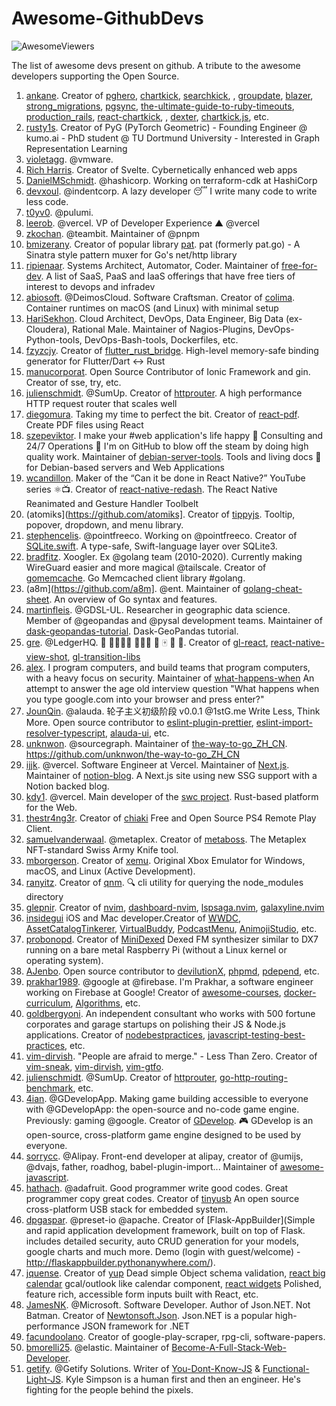 # Awesome-GithubDevs

![AwesomeViewers](https://visitor-badge.glitch.me/badge?page_id=sunilrai486.awesomegithubdevs&left_color=green&right_color=red)

The list of awesome devs present on github. A tribute to the awesome developers supporting the Open Source.


1. [ankane](https://github.com/ankane). Creator of [pghero](https://github.com/ankane/pghero), [chartkick](https://github.com/ankane/chartkick), [searchkick](https://github.com/ankane/searchkick), [](https://github.com/ankane/ahoy), [groupdate](https://github.com/ankane/groupdate), [blazer](https://github.com/ankane/blazer), [strong_migrations](https://github.com/ankane/strong_migrations), [pgsync](https://github.com/ankane/pgsync), [the-ultimate-guide-to-ruby-timeouts](https://github.com/ankane/the-ultimate-guide-to-ruby-timeouts), [production_rails](https://github.com/ankane/production_rails), [react-chartkick](https://github.com/ankane/react-chartkick), [](https://github.com/ankane/lockbox), [dexter](https://github.com/ankane/dexter), [chartkick.js](https://github.com/ankane/chartkick.js), etc.
2. [rusty1s](https://github.com/rusty1s). Creator of PyG (PyTorch Geometric) - Founding Engineer @ kumo.ai - PhD student @ TU Dortmund University - Interested in Graph Representation Learning
3. [violetagg](https://github.com/violetagg). @vmware.
4. [Rich Harris](https://github.com/Rich-Harris). Creator of Svelte. Cybernetically enhanced web apps
5. [DanielMSchmidt](https://github.com/DanielMSchmidt). @hashicorp. Working on terraform-cdk at HashiCorp
6. [devxoul](https://github.com/devxoul). @indentcorp. A lazy developer 😴 I write many code to write less code.
7. [t0yv0](https://github.com/t0yv0). @pulumi.
8. [leerob](https://github.com/leerob). @vercel. VP of Developer Experience ▲ @vercel
9. [zkochan](https://github.com/zkochan). @teambit. Maintainer of @pnpm
10. [bmizerany](https://github.com/bmizerany). Creator of popular library [pat](https://github.com/bmizerany/pat). pat (formerly pat.go) - A Sinatra style pattern muxer for Go's net/http library
11. [ripienaar](https://github.com/ripienaar).  Systems Architect, Automator, Coder. Maintainer of [free-for-dev](https://github.com/ripienaar/free-for-dev). A list of SaaS, PaaS and IaaS offerings that have free tiers of interest to devops and infradev
12. [abiosoft](https://github.com/abiosoft). @DeimosCloud. Software Craftsman. Creator of [colima](https://github.com/abiosoft/colima). Container runtimes on macOS (and Linux) with minimal setup
13. [HariSekhon](https://github.com/HariSekhon). Cloud Architect, DevOps, Data Engineer, Big Data (ex-Cloudera), Rational Male. Maintainer of Nagios-Plugins, DevOps-Python-tools, DevOps-Bash-tools, Dockerfiles, etc.
14. [fzyzcjy](https://github.com/fzyzcjy). Creator of [flutter_rust_bridge](https://github.com/fzyzcjy/flutter_rust_bridge). High-level memory-safe binding generator for Flutter/Dart <-> Rust
15. [manucorporat](https://github.com/manucorporat). Open Source Contributor of Ionic Framework and gin. Creator of sse, try, etc.
16. [julienschmidt](https://github.com/julienschmidt). @SumUp. Creator of [httprouter](https://github.com/julienschmidt/httprouter). A high performance HTTP request router that scales well
17. [diegomura](https://github.com/diegomura). Taking my time to perfect the bit. Creator of [react-pdf](https://github.com/diegomura/react-pdf). Create PDF files using React
18. [szepeviktor](https://github.com/szepeviktor). I make your #web application's life happy 📡 Consulting and 24/7 Operations 🏡 I'm on GitHub to blow off the steam by doing high quality work. Maintainer of [debian-server-tools](https://github.com/szepeviktor/debian-server-tools). Tools and living docs 🧬 for Debian-based servers and Web Applications
19. [wcandillon](https://github.com/wcandillon). Maker of the “Can it be done in React Native?” YouTube series ⚛️📺. Creator of [react-native-redash](https://github.com/wcandillon/react-native-redash). The React Native Reanimated and Gesture Handler Toolbelt
20. (atomiks](https://github.com/atomiks]. Creator of [tippyjs](https://github.com/atomiks/tippyjs). Tooltip, popover, dropdown, and menu library.
21. [stephencelis](https://github.com/stephencelis). @pointfreeco. Working on @pointfreeco. Creator of [SQLite.swift](https://github.com/stephencelis/SQLite.swift). A type-safe, Swift-language layer over SQLite3.
22. [bradfitz](https://github.com/bradfitz). Xoogler. Ex @golang team (2010-2020). Currently making WireGuard easier and more magical @tailscale. Creator of [gomemcache](https://github.com/bradfitz/gomemcache). Go Memcached client library #golang.
23. (a8m](https://github.com/a8m]. @ent. Maintainer of [golang-cheat-sheet](https://github.com/a8m/golang-cheat-sheet). An overview of Go syntax and features.
24. [martinfleis](https://github.com/martinfleis). @GDSL-UL. Researcher in geographic data science. Member of @geopandas and @pysal development teams. Maintainer of [dask-geopandas-tutorial](https://github.com/martinfleis/dask-geopandas-tutorial). Dask-GeoPandas tutorial.
25. [gre](https://github.com/gre). @LedgerHQ. 👾 👨‍👩‍👦‍👦 👨🏻‍🌾 🌱 🀄️ 🍷 🥖. Creator of [gl-react](https://github.com/gre/gl-react), [react-native-view-shot](https://github.com/gre/react-native-view-shot), [gl-transition-libs](https://github.com/gre/gl-transition-libs)
26. [alex](https://github.com/alex). I program computers, and build teams that program computers, with a heavy focus on security. Maintainer of [what-happens-when](https://github.com/alex/what-happens-when) An attempt to answer the age old interview question "What happens when you type google.com into your browser and press enter?"
27. [JounQin](https://github.com/JounQin). @alauda. 轮子主义初级阶段 v0.0.1 @1stG.me Write Less, Think More. Open source contributor to [eslint-plugin-prettier](https://github.com/prettier/eslint-plugin-prettier), [eslint-import-resolver-typescript](https://github.com/alexgorbatchev/eslint-import-resolver-typescript), [alauda-ui](https://github.com/alauda/alauda-ui), etc.
28. [unknwon](https://github.com/unknwon). @sourcegraph. Maintainer of [the-way-to-go_ZH_CN](https://github.com/unknwon/the-way-to-go_ZH_CN). https://github.com/unknwon/the-way-to-go_ZH_CN
29. [ijjk](https://github.com/ijjk). @vercel. Software Engineer at Vercel. Maintainer of [Next.js](https://github.com/vercel/next.js). Maintainer of [notion-blog](https://github.com/ijjk/notion-blog). A Next.js site using new SSG support with a Notion backed blog.
30. [kdy1](https://github.com/kdy1). @vercel. Main developer of the [swc project](https://github.com/swc-project/swc). Rust-based platform for the Web.
31. [thestr4ng3r](https://github.com/thestr4ng3r). Creator of [chiaki](https://github.com/thestr4ng3r/chiaki) Free and Open Source PS4 Remote Play Client.
32. [samuelvanderwaal](https://github.com/samuelvanderwaal). @metaplex. Creator of [metaboss](https://github.com/samuelvanderwaal/metaboss). The Metaplex NFT-standard Swiss Army Knife tool.
33. [mborgerson](https://github.com/mborgerson). Creator of [xemu](https://github.com/mborgerson/xemu). Original Xbox Emulator for Windows, macOS, and Linux (Active Development).
34. [ranyitz](https://github.com/ranyitz). Creator of [qnm](https://github.com/ranyitz/qnm). 🔍 cli utility for querying the node_modules directory
35. [glepnir](https://github.com/glepnir). Creator of [nvim](https://github.com/glepnir/nvim), [dashboard-nvim](https://github.com/glepnir/dashboard-nvim), [lspsaga.nvim](https://github.com/glepnir/lspsaga.nvim), [galaxyline.nvim](https://github.com/glepnir/galaxyline.nvim)
36. [insidegui](https://github.com/insidegui) iOS and Mac developer.Creator of [WWDC](https://github.com/insidegui/WWDC), [AssetCatalogTinkerer](https://github.com/insidegui/AssetCatalogTinkerer), [VirtualBuddy](https://github.com/insidegui/VirtualBuddy), [PodcastMenu](https://github.com/insidegui/PodcastMenu), [AnimojiStudio](https://github.com/insidegui/AnimojiStudio), etc.
37. [probonopd](https://github.com/probonopd). Creator of [MiniDexed](https://github.com/probonopd/MiniDexed) Dexed FM synthesizer similar to DX7 running on a bare metal Raspberry Pi (without a Linux kernel or operating system).
38. [AJenbo](https://github.com/AJenbo). Open source contributor to [devilutionX](https://github.com/diasurgical/devilutionX), [phpmd](https://github.com/phpmd/phpmd), [pdepend](https://github.com/pdepend/pdepend), etc.
39. [prakhar1989](https://github.com/prakhar1989). @google at @firebase. I'm Prakhar, a software engineer working on Firebase at Google! Creator of [awesome-courses](https://github.com/prakhar1989/awesome-courses), [docker-curriculum](https://github.com/prakhar1989/docker-curriculum), [Algorithms](https://github.com/prakhar1989/Algorithms), etc.
40. [goldbergyoni](https://github.com/goldbergyoni). An independent consultant who works with 500 fortune corporates and garage startups on polishing their JS & Node.js applications. Creator of [nodebestpractices](https://github.com/goldbergyoni/nodebestpractices), [javascript-testing-best-practices](https://github.com/goldbergyoni/javascript-testing-best-practices), etc.
41. [vim-dirvish](https://github.com/justinmk). "People are afraid to merge." - Less Than Zero. Creator of [vim-sneak](https://github.com/justinmk/vim-sneak), [vim-dirvish](https://github.com/justinmk/vim-dirvish), [vim-gtfo](https://github.com/justinmk/vim-gtfo).
42. [julienschmidt](https://github.com/julienschmidt). @SumUp. Creator of [httprouter](https://github.com/julienschmidt/httprouter), [go-http-routing-benchmark](https://github.com/julienschmidt/go-http-routing-benchmark), etc.
43. [4ian](https://github.com/4ian). @GDevelopApp. Making game building accessible to everyone with @GDevelopApp: the open-source and no-code game engine. Previously: gaming @google. Creator of [GDevelop](https://github.com/4ian/GDevelop). 🎮 GDevelop is an open-source, cross-platform game engine designed to be used by everyone.
44. [sorrycc](https://github.com/sorrycc). @Alipay. Front-end developer at alipay, creator of @umijs, @dvajs, father, roadhog, babel-plugin-import... Maintainer of [awesome-javascript](https://github.com/sorrycc/awesome-javascript).
45. [hathach](https://github.com/hathach). @adafruit. Good programmer write good codes. Great programmer copy great codes. Creator of [tinyusb](https://github.com/hathach/tinyusb) An open source cross-platform USB stack for embedded system.
46. [dpgaspar](https://github.com/dpgaspar). @preset-io @apache. Creator of [Flask-AppBuilder](Simple and rapid application development framework, built on top of Flask. includes detailed security, auto CRUD generation for your models, google charts and much more. Demo (login with guest/welcome) - http://flaskappbuilder.pythonanywhere.com/).
47. [jquense](https://github.com/jquense). Creator of [yup](https://github.com/jquense/yup) Dead simple Object schema validation, [react big calendar](https://github.com/jquense/react-big-calendar) gcal/outlook like calendar component, [react widgets](https://github.com/jquense/react-widgets) Polished, feature rich, accessible form inputs built with React, etc.
48. [JamesNK](https://github.com/JamesNK). @Microsoft. Software Developer. Author of Json.NET. Not Batman. Creator of [Newtonsoft.Json](https://github.com/JamesNK/Newtonsoft.Json). Json.NET is a popular high-performance JSON framework for .NET
49. [facundoolano](https://github.com/facundoolano/software-papers). Creator of  google-play-scraper, rpg-cli, software-papers.
50. [bmorelli25](https://github.com/bmorelli25). @elastic. Maintainer of [Become-A-Full-Stack-Web-Developer](https://github.com/bmorelli25/Become-A-Full-Stack-Web-Developer).
51. [getify](https://github.com/getify). @Getify Solutions. Writer of [You-Dont-Know-JS](https://github.com/getify/You-Dont-Know-JS) & [Functional-Light-JS](https://github.com/getify/Functional-Light-JS). Kyle Simpson is a human first and then an engineer. He's fighting for the people behind the pixels.
